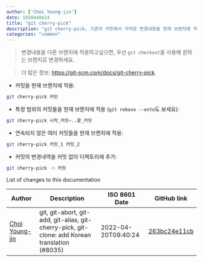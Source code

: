 ```yaml
---
author: ['Choi Young-jin']
date: 1650440424
title: "git cherry-pick"
description: "git cherry-pick, 기존의 커밋에서 가져온 변경내용을 현재 브랜치에 적용합니다."
categories: "common"
---
```

> 변경내용을 다른 브랜치에 적용하고싶으면, 우선 `git checkout`을 사용해 원하는 브랜치로 변경하세요.

> 더 많은 정보: <https://git-scm.com/docs/git-cherry-pick>.

- 커밋을 현재 브랜치에 적용:

```bash
git cherry-pick 커밋
```

- 특정 범위의 커밋들을 현재 브랜치에 적용 (`git rebase --onto`도 보세요):

```bash
git cherry-pick 시작_커밋~..끝_커밋
```

- 연속되지 않은 여러 커밋들을 현재 브랜치에 적용:

```bash
git cherry-pick 커밋_1 커밋_2
```

- 커밋의 변경내역을 커밋 없이 디렉토리에 추가:

```bash
git cherry-pick -n 커밋
```
List of changes to this documentation


Author | Description | ISO 8601 Date | GitHub link
------|-----|-----|-----
[Choi Young-jin](mailto:amateur.toss@gmail.com) | git, git-abort, git-add, git-alias, git-cherry-pick, git-clone: add Korean translation (#8035) | 2022-04-20T09:40:24 | [263bc24e11cb](https://github.com/tldr-pages/tldr/commit/263bc24e11cb512a0fabca73f22ac599416132c2)

